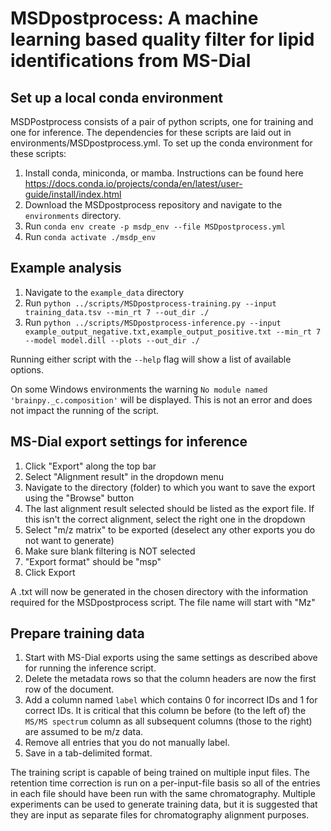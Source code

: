 # MSDpostprocess: A machine learning based quality filter for lipid identifications from MS-Dial

## Set up a local conda environment
MSDPostprocess consists of a pair of python scripts, one for training and one for inference. The dependencies for these scripts are laid out in environments/MSDpostprocess.yml.
To set up the conda environment for these scripts:
1. Install conda, miniconda, or mamba. Instructions can be found here https://docs.conda.io/projects/conda/en/latest/user-guide/install/index.html
2. Download the MSDpostprocess repository and navigate to the `environments` directory.
3. Run `conda env create -p msdp_env --file MSDpostprocess.yml`
4. Run `conda activate ./msdp_env`

## Example analysis
1. Navigate to the `example_data` directory
2. Run `python ../scripts/MSDpostprocess-training.py --input training_data.tsv --min_rt 7 --out_dir ./`
3. Run `python ../scripts/MSDpostprocess-inference.py --input example_output_negative.txt,example_output_positive.txt --min_rt 7 --model model.dill --plots --out_dir ./`

Running either script with the `--help` flag will show a list of available options.

On some Windows environments the warning `No module named 'brainpy._c.composition'` will be displayed. This is not an error and does not impact the running of the script.

## MS-Dial export settings for inference
1. Click "Export" along the top bar
2. Select "Alignment result" in the dropdown menu
3. Navigate to the directory (folder) to which you want to save the export using the "Browse" button
4. The last alignment result selected should be listed as the export file. If this isn't the correct alignment, select the right one in the dropdown
5. Select "m/z matrix" to be exported (deselect any other exports you do not want to generate)
6. Make sure blank filtering is NOT selected
7. "Export format" should be "msp"
8. Click Export

A .txt will now be generated in the chosen directory with the information required for the MSDpostprocess script. The file name will start with "Mz"

## Prepare training data
1. Start with MS-Dial exports using the same settings as described above for running the inference script. 
2. Delete the metadata rows so that the column headers are now the first row of the document. 
3. Add a column named `label` which contains 0 for incorrect IDs and 1 for correct IDs. It is critical that this column be before (to the left of) the `MS/MS spectrum` column as all subsequent columns (those to the right) are assumed to be m/z data. 
4. Remove all entries that you do not manually label.
5. Save in a tab-delimited format.

The training script is capable of being trained on multiple input files. The retention time correction is run on a per-input-file basis so all of the entries in each file should have been run with the same chromatography. Multiple experiments can be used to generate training data, but it is suggested that they are input as separate files for chromatography alignment purposes. 
